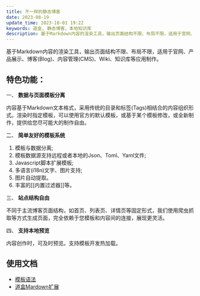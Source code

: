 ```yaml
---
title: 不一样的静态博客
date: 2023-08-19
update_time: 2023-10-01 19:22
keywords: 道盒, 静态博客，本地知识库
description: 基于Markdown内容的渲染工具，输出页面结构不限、布局不限，适用于官网、产品展示、博客(Blog)、内容管理(CMS)、Wiki、知识库等应用制作。
---
```


基于Markdown内容的渲染工具，输出页面结构不限、布局不限，适用于官网、产品展示、博客(Blog)、内容管理(CMS)、Wiki、知识库等应用制作。

## 特色功能： 

一、 **数据与页面模板分离**  
  
内容基于Markdown文本格式，采用传统的目录和标签(Tags)相结合的内容组织形式。渲染时指定模板，可以使用官方的默认模板，或基于某个模板修改，或全新制作，提供给您尽可能大的制作自由。

二、 **简单友好的模板系统**

1. 模板与数据分离; 
1. 模板数据源支持远程或者本地的Json、Toml、Yaml文件; 
1. Javascript脚本扩展模板; 
1. 多语言(i18n)文字、图片支持; 
1. 图片自动提取。
1. 丰富的[[内置过滤器]]等。

三、 **站点结构自由**

不同于主流博客页面结构，如首页、列表页、详情页等固定形式，我们使用爬虫抓取等方式生成页面，完全依赖于您模板和内容间的连接，展现更灵活。

四、 **支持本地预览**

内容创作时，可及时预览。支持模板开发热加载。

## 使用文档

- [模板语法](~/docs/)
- [道盒Mardown扩展](https://note.daobox.cn/docs/daobox-markdown.html)
